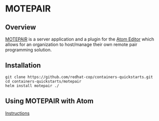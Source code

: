 # MOTEPAIR

## Overview

[MOTEPAIR](https://github.com/motepair) is a server application and a plugin for the [Atom Editor](https://atom.io/) which
allows for an organization to host/manage their own remote pair programming solution.

## Installation

```
git clone https://github.com/redhat-cop/containers-quickstarts.git
cd containers-quickstarts/motepair
helm install motepair ./
```

## Using MOTEPAIR with Atom

[Instructions](https://github.com/motepair/motepair)